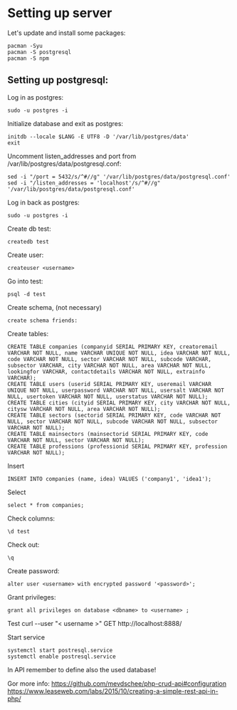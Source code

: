 # Setting up server

Let's update and install some packages:
```
pacman -Syu
pacman -S postgresql
pacman -S npm
```


## Setting up postgresql:
Log in as postgres:
```
sudo -u postgres -i
```

Initialize database and exit as postgres:
```
initdb --locale $LANG -E UTF8 -D '/var/lib/postgres/data'
exit
```

Uncomment listen_addresses and port from /var/lib/postgres/data/postgresql.conf:
```
sed -i "/port = 5432/s/^#//g" '/var/lib/postgres/data/postgresql.conf'
sed -i "/listen_addresses = 'localhost'/s/^#//g" '/var/lib/postgres/data/postgresql.conf'
```

Log in back as postgres:
```
sudo -u postgres -i
```

Create db test:
```
createdb test
```

Create user:
```
createuser <username>
```
  
Go into test:
```
psql -d test
```

Create schema, (not necessary)
```
create schema friends:
```

Create tables:
```
CREATE TABLE companies (companyid SERIAL PRIMARY KEY, creatoremail VARCHAR NOT NULL, name VARCHAR UNIQUE NOT NULL, idea VARCHAR NOT NULL, code VARCHAR NOT NULL, sector VARCHAR NOT NULL, subcode VARCHAR, subsector VARCHAR, city VARCHAR NOT NULL, area VARCHAR NOT NULL, lookingfor VARCHAR, contactdetails VARCHAR NOT NULL, extrainfo VARCHAR);
CREATE TABLE users (userid SERIAL PRIMARY KEY, useremail VARCHAR UNIQUE NOT NULL, userpassword VARCHAR NOT NULL, usersalt VARCHAR NOT NULL, usertoken VARCHAR NOT NULL, userstatus VARCHAR NOT NULL);
CREATE TABLE cities (cityid SERIAL PRIMARY KEY, city VARCHAR NOT NULL, citysw VARCHAR NOT NULL, area VARCHAR NOT NULL);
CREATE TABLE sectors (sectorid SERIAL PRIMARY KEY, code VARCHAR NOT NULL, sector VARCHAR NOT NULL, subcode VARCHAR NOT NULL, subsector VARCHAR NOT NULL);
CREATE TABLE mainsectors (mainsectorid SERIAL PRIMARY KEY, code VARCHAR NOT NULL, sector VARCHAR NOT NULL);
CREATE TABLE professions (professionid SERIAL PRIMARY KEY, profession VARCHAR NOT NULL);

```

Insert
```
INSERT INTO companies (name, idea) VALUES ('company1', 'idea1');
```

Select
```
select * from companies;
```

Check columns:
```
\d test
```

Check out: 
```
\q
```

Create password:
```
alter user <username> with encrypted password '<password>';
```

Grant privileges:
```
grant all privileges on database <dbname> to <username> ;
```

Test
curl --user "< username >" GET http://localhost:8888/


Start service
```
systemctl start postresql.service
systemctl enable postresql.service
```
In API remember to define also the used database!


Gor more info:
https://github.com/mevdschee/php-crud-api#configuration
https://www.leaseweb.com/labs/2015/10/creating-a-simple-rest-api-in-php/
